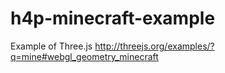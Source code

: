 # h4p-minecraft-example

Example of Three.js
http://threejs.org/examples/?q=mine#webgl_geometry_minecraft
